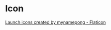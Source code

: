 # Icon

<a href="https://www.flaticon.com/free-icons/launch" title="launch icons">Launch icons created by mynamepong - Flaticon</a>
